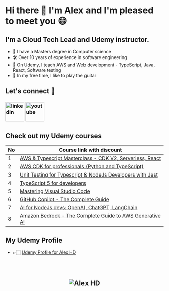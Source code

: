 # Hi there 👋  I'm Alex and I'm pleased to meet you 😄

## **I'm a Cloud Tech Lead and Udemy instructor.**
 - 💾 I have a Masters degree in Computer science
 - 🛠️ Over 10 years of experience in software engineering
 - 👔 On Udemy, I teach AWS and Web development - TypeScript, Java, React, Software testing
 - 🎸 In my free time, I like to play the guitar


## **Let's connect** 👋 &nbsp;

<h3 align="left">
<a href="https://www.linkedin.com/in/alex-dan-02598a137/"><img src="https://img.icons8.com/color/96/000000/linkedin.png" alt="linkedin" width="60" height="60"/></a>
<a href="https://www.youtube.com/@concisedeveloper/videos" target="_blank"><img src="https://img.icons8.com/color/344/youtube-play.png" alt="youtube" width="60" height="60"/></a>


## **Check out my Udemy courses**

| No  | Course link with discount | 
| --- | ----------- | 
| 1 | [AWS & Typescript Masterclass - CDK V2, Serverless, React](https://www.udemy.com/course/aws-typescript-cdk-serverless-react/?couponCode=JUL2024) |
| 2 | [AWS CDK for professionals (Python and TypeScript)](https://www.udemy.com/course/aws-cdk-for-professionals/?couponCode=JUL2024) |
| 3 | [Unit Testing for Typescript & NodeJs Developers with Jest](https://www.udemy.com/course/unit-testing-typescript-nodejs/?couponCode=JUL2024) |
| 4 | [TypeScript 5 for developers](https://www.udemy.com/course/typescript-full-stack-programming/?couponCode=JUL2024) |
| 5 | [Mastering Visual Studio Code](https://www.udemy.com/course/mastering-visual-studio-code/?couponCode=JUL2024) |
| 6 | [GitHub Copilot - The Complete Guide](https://www.udemy.com/course/github-copilot-the-complete-guide/?couponCode=JUL2024) |
| 7 | [AI for NodeJs devs: OpenAI, ChatGPT, LangChain](https://www.udemy.com/course/ai-nodejs-openai-chatgpt-langchain-typescript/?couponCode=JUL2024) |
| 8 | [Amazon Bedrock - The Complete Guide to AWS Generative AI](https://www.udemy.com/course/amazon-bedrock-aws-generative-ai/?couponCode=JUL2024) |


## **My Udemy Profile**
- 👉🏻 [Udemy Profile for Alex HD](https://www.udemy.com/user/alexhorea/)

<br>
<br>

<h2 align="center"> <img src="https://komarev.com/ghpvc/?username=alexhddev" alt="Alex HD" /> <h2>
